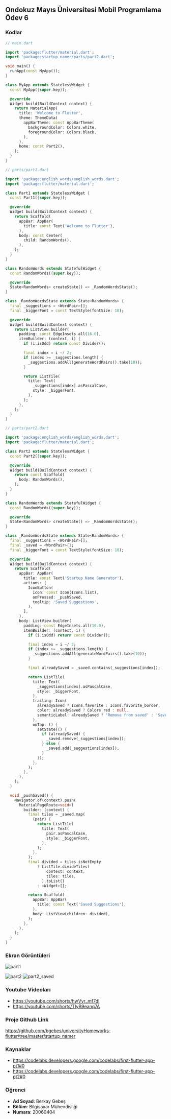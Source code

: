 ## Ondokuz Mayıs Üniversitesi Mobil Programlama Ödev 6

### Kodlar

```dart
// main.dart

import 'package:flutter/material.dart';
import 'package:startup_namer/parts/part2.dart';

void main() {
  runApp(const MyApp());
}

class MyApp extends StatelessWidget {
  const MyApp({super.key});

  @override
  Widget build(BuildContext context) {
    return MaterialApp(
      title: 'Welcome to Flutter',
      theme: ThemeData(
        appBarTheme: const AppBarTheme(
          backgroundColor: Colors.white,
          foregroundColor: Colors.black,
        ),
      ),
      home: const Part2(),
    );
  }
}

// parts/part1.dart

import 'package:english_words/english_words.dart';
import 'package:flutter/material.dart';

class Part1 extends StatelessWidget {
  const Part1({super.key});

  @override
  Widget build(BuildContext context) {
    return Scaffold(
      appBar: AppBar(
        title: const Text('Welcome to Flutter'),
      ),
      body: const Center(
        child: RandomWords(),
      ),
    );
  }
}

class RandomWords extends StatefulWidget {
  const RandomWords({super.key});

  @override
  State<RandomWords> createState() => _RandomWordsState();
}

class _RandomWordsState extends State<RandomWords> {
  final _suggestions = <WordPair>[];
  final _biggerFont = const TextStyle(fontSize: 18);

  @override
  Widget build(BuildContext context) {
    return ListView.builder(
      padding: const EdgeInsets.all(16.0),
      itemBuilder: (context, i) {
        if (i.isOdd) return const Divider();

        final index = i ~/ 2;
        if (index >= _suggestions.length) {
          _suggestions.addAll(generateWordPairs().take(10));
        }

        return ListTile(
          title: Text(
            _suggestions[index].asPascalCase,
            style: _biggerFont,
          ),
        );
      },
    );
  }
}

// parts/part2.dart

import 'package:english_words/english_words.dart';
import 'package:flutter/material.dart';

class Part2 extends StatelessWidget {
  const Part2({super.key});

  @override
  Widget build(BuildContext context) {
    return const Scaffold(
      body: RandomWords(),
    );
  }
}

class RandomWords extends StatefulWidget {
  const RandomWords({super.key});

  @override
  State<RandomWords> createState() => _RandomWordsState();
}

class _RandomWordsState extends State<RandomWords> {
  final _suggestions = <WordPair>[];
  final _saved = <WordPair>{};
  final _biggerFont = const TextStyle(fontSize: 18);

  @override
  Widget build(BuildContext context) {
    return Scaffold(
      appBar: AppBar(
        title: const Text('Startup Name Generator'),
        actions: [
          IconButton(
            icon: const Icon(Icons.list),
            onPressed: _pushSaved,
            tooltip: 'Saved Suggestions',
          ),
        ],
      ),
      body: ListView.builder(
        padding: const EdgeInsets.all(16.0),
        itemBuilder: (context, i) {
          if (i.isOdd) return const Divider();

          final index = i ~/ 2;
          if (index >= _suggestions.length) {
            _suggestions.addAll(generateWordPairs().take(10));
          }

          final alreadySaved = _saved.contains(_suggestions[index]);

          return ListTile(
            title: Text(
              _suggestions[index].asPascalCase,
              style: _biggerFont,
            ),
            trailing: Icon(
              alreadySaved ? Icons.favorite : Icons.favorite_border,
              color: alreadySaved ? Colors.red : null,
              semanticLabel: alreadySaved ? 'Remove from saved' : 'Save',
            ),
            onTap: () {
              setState(() {
                if (alreadySaved) {
                  _saved.remove(_suggestions[index]);
                } else {
                  _saved.add(_suggestions[index]);
                }
              });
            },
          );
        },
      ),
    );
  }

  void _pushSaved() {
    Navigator.of(context).push(
      MaterialPageRoute<void>(
        builder: (context) {
          final tiles = _saved.map(
            (pair) {
              return ListTile(
                title: Text(
                  pair.asPascalCase,
                  style: _biggerFont,
                ),
              );
            },
          );
          final divided = tiles.isNotEmpty
              ? ListTile.divideTiles(
                  context: context,
                  tiles: tiles,
                ).toList()
              : <Widget>[];

          return Scaffold(
            appBar: AppBar(
              title: const Text('Saved Suggestions'),
            ),
            body: ListView(children: divided),
          );
        },
      ),
    );
  }
}


```

<div style="page-break-after: always;"></div>

### Ekran Görüntüleri

![part1](https://user-images.githubusercontent.com/72809874/203549473-0666d28e-92f1-4b62-ac68-1e99205d71eb.png)

![part2](https://user-images.githubusercontent.com/72809874/203549482-5aecb666-1939-414c-b0c8-42a266510ef9.png)
![part2_saved](https://user-images.githubusercontent.com/72809874/203549493-3581db33-71ab-4334-b2ff-d3884b271683.png)

### Youtube Videoları

- https://youtube.com/shorts/hwVyr_mf7dI
- https://youtube.com/shorts/TIyB9eanq7A

### Proje Github Link

https://github.com/bgebes/universityHomeworks-flutter/tree/master/startup_namer

### Kaynaklar

- https://codelabs.developers.google.com/codelabs/first-flutter-app-pt1#0
- https://codelabs.developers.google.com/codelabs/first-flutter-app-pt2#0

### Öğrenci

- **Ad Soyad**: Berkay Gebeş
- **Bölüm**: Bilgisayar Mühendisliği
- **Numara**: 20060404

